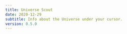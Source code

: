 ```yaml
---
title: Universe Scout
date: 2020-12-29
subtitle: Info about the Universe under your cursor.
version: 0.5.0
---
```

